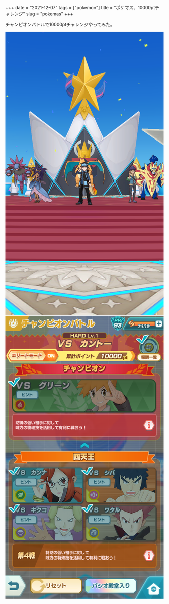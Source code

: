 +++
date = "2021-12-07"
tags = ["pokemon"]
title = "ポケマス、10000ptチャレンジ"
slug = "pokemas"
+++

チャンピオンバトルで10000ptチャレンジやってみた。


![](https://raw.githubusercontent.com/syui/img/master/other/pokemon_masters_20211207_0029.png)
![](https://raw.githubusercontent.com/syui/img/master/other/pokemon_masters_20211207_0030.png)


